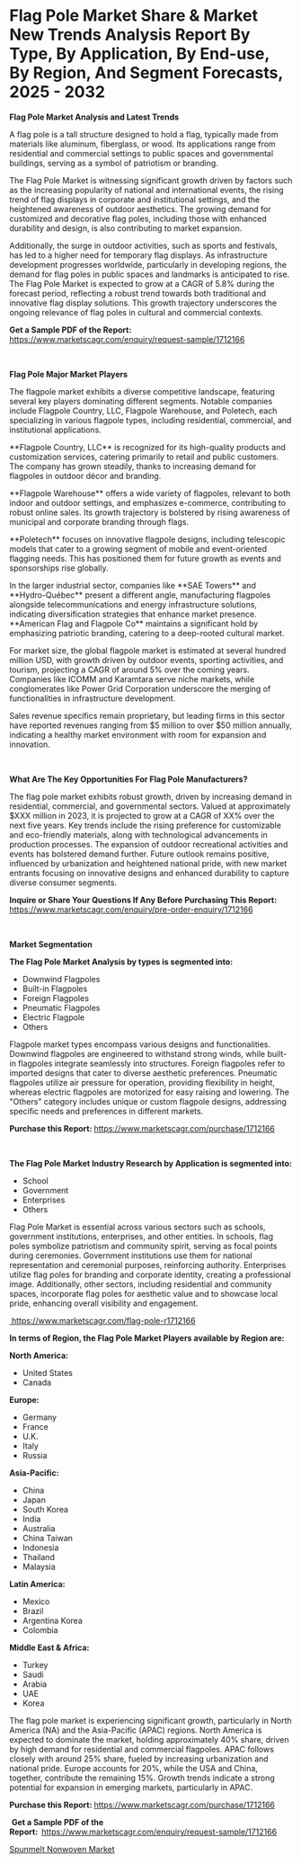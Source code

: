 <p><h1>Flag Pole Market Share & Market New Trends Analysis Report By Type, By Application, By End-use, By Region, And Segment Forecasts, 2025 - 2032</h1></p><p><strong>Flag Pole Market Analysis and Latest Trends</strong></p>
<p><p>A flag pole is a tall structure designed to hold a flag, typically made from materials like aluminum, fiberglass, or wood. Its applications range from residential and commercial settings to public spaces and governmental buildings, serving as a symbol of patriotism or branding. </p><p>The Flag Pole Market is witnessing significant growth driven by factors such as the increasing popularity of national and international events, the rising trend of flag displays in corporate and institutional settings, and the heightened awareness of outdoor aesthetics. The growing demand for customized and decorative flag poles, including those with enhanced durability and design, is also contributing to market expansion. </p><p>Additionally, the surge in outdoor activities, such as sports and festivals, has led to a higher need for temporary flag displays. As infrastructure development progresses worldwide, particularly in developing regions, the demand for flag poles in public spaces and landmarks is anticipated to rise. The Flag Pole Market is expected to grow at a CAGR of 5.8% during the forecast period, reflecting a robust trend towards both traditional and innovative flag display solutions. This growth trajectory underscores the ongoing relevance of flag poles in cultural and commercial contexts.</p></p>
<p><strong>Get a Sample PDF of the Report:&nbsp;</strong> <a href="https://www.marketscagr.com/enquiry/request-sample/1712166?utm_campaign=3266&utm_medium=2&utm_source=Github&utm_content=ia&utm_term=27032025&utm_id=flag-pole">https://www.marketscagr.com/enquiry/request-sample/1712166</a></p>
<p>&nbsp;</p>
<p><strong>Flag Pole Major Market Players</strong></p>
<p><p>The flagpole market exhibits a diverse competitive landscape, featuring several key players dominating different segments. Notable companies include Flagpole Country, LLC, Flagpole Warehouse, and Poletech, each specializing in various flagpole types, including residential, commercial, and institutional applications. </p><p>**Flagpole Country, LLC** is recognized for its high-quality products and customization services, catering primarily to retail and public customers. The company has grown steadily, thanks to increasing demand for flagpoles in outdoor décor and branding. </p><p>**Flagpole Warehouse** offers a wide variety of flagpoles, relevant to both indoor and outdoor settings, and emphasizes e-commerce, contributing to robust online sales. Its growth trajectory is bolstered by rising awareness of municipal and corporate branding through flags.</p><p>**Poletech** focuses on innovative flagpole designs, including telescopic models that cater to a growing segment of mobile and event-oriented flagging needs. This has positioned them for future growth as events and sponsorships rise globally.</p><p>In the larger industrial sector, companies like **SAE Towers** and **Hydro-Québec** present a different angle, manufacturing flagpoles alongside telecommunications and energy infrastructure solutions, indicating diversification strategies that enhance market presence. **American Flag and Flagpole Co** maintains a significant hold by emphasizing patriotic branding, catering to a deep-rooted cultural market.</p><p>For market size, the global flagpole market is estimated at several hundred million USD, with growth driven by outdoor events, sporting activities, and tourism, projecting a CAGR of around 5% over the coming years. Companies like ICOMM and Karamtara serve niche markets, while conglomerates like Power Grid Corporation underscore the merging of functionalities in infrastructure development.</p><p>Sales revenue specifics remain proprietary, but leading firms in this sector have reported revenues ranging from $5 million to over $50 million annually, indicating a healthy market environment with room for expansion and innovation.</p></p>
<p>&nbsp;</p>
<p><strong>What Are The Key Opportunities For Flag Pole Manufacturers?</strong></p>
<p><p>The flag pole market exhibits robust growth, driven by increasing demand in residential, commercial, and governmental sectors. Valued at approximately $XXX million in 2023, it is projected to grow at a CAGR of XX% over the next five years. Key trends include the rising preference for customizable and eco-friendly materials, along with technological advancements in production processes. The expansion of outdoor recreational activities and events has bolstered demand further. Future outlook remains positive, influenced by urbanization and heightened national pride, with new market entrants focusing on innovative designs and enhanced durability to capture diverse consumer segments.</p></p>
<p><strong>Inquire or Share Your Questions If Any Before Purchasing This Report:</strong> <a href="https://www.marketscagr.com/enquiry/pre-order-enquiry/1712166?utm_campaign=3266&utm_medium=2&utm_source=Github&utm_content=ia&utm_term=27032025&utm_id=flag-pole">https://www.marketscagr.com/enquiry/pre-order-enquiry/1712166</a></p>
<p>&nbsp;</p>
<p><strong>Market Segmentation</strong></p>
<p><strong>The Flag Pole Market Analysis by types is segmented into:</strong></p>
<p><ul><li>Downwind Flagpoles</li><li>Built-in Flagpoles</li><li>Foreign Flagpoles</li><li>Pneumatic Flagpoles</li><li>Electric Flagpole</li><li>Others</li></ul></p>
<p><p>Flagpole market types encompass various designs and functionalities. Downwind flagpoles are engineered to withstand strong winds, while built-in flagpoles integrate seamlessly into structures. Foreign flagpoles refer to imported designs that cater to diverse aesthetic preferences. Pneumatic flagpoles utilize air pressure for operation, providing flexibility in height, whereas electric flagpoles are motorized for easy raising and lowering. The "Others" category includes unique or custom flagpole designs, addressing specific needs and preferences in different markets.</p></p>
<p><strong>Purchase this Report:&nbsp;</strong><a href="https://www.marketscagr.com/purchase/1712166?utm_campaign=3266&utm_medium=2&utm_source=Github&utm_content=ia&utm_term=27032025&utm_id=flag-pole">https://www.marketscagr.com/purchase/1712166</a></p>
<p>&nbsp;</p>
<p><strong>The Flag Pole Market Industry Research by Application is segmented into:</strong></p>
<p><ul><li>School</li><li>Government</li><li>Enterprises</li><li>Others</li></ul></p>
<p><p>Flag Pole Market is essential across various sectors such as schools, government institutions, enterprises, and other entities. In schools, flag poles symbolize patriotism and community spirit, serving as focal points during ceremonies. Government institutions use them for national representation and ceremonial purposes, reinforcing authority. Enterprises utilize flag poles for branding and corporate identity, creating a professional image. Additionally, other sectors, including residential and community spaces, incorporate flag poles for aesthetic value and to showcase local pride, enhancing overall visibility and engagement.</p></p>
<p><a href="https://www.marketscagr.com/flag-pole-r1712166?utm_campaign=3266&utm_medium=2&utm_source=Github&utm_content=ia&utm_term=27032025&utm_id=flag-pole">&nbsp;https://www.marketscagr.com/flag-pole-r1712166</a></p>
<p><strong>In terms of Region, the Flag Pole Market Players available by Region are:</strong></p>
<p>
    <p> <strong> North America: </strong>
        <ul>
            <li>United States</li>
            <li>Canada</li>
        </ul>
        </p> 
    <p> <strong> Europe: </strong>
        <ul>
            <li>Germany</li>
            <li>France</li>
            <li>U.K.</li>
            <li>Italy</li>
            <li>Russia</li>
        </ul>
        </p> 
    <p> <strong> Asia-Pacific: </strong>
        <ul>
            <li>China</li>
            <li>Japan</li>
            <li>South Korea</li>
            <li>India</li>
            <li>Australia</li>
            <li>China Taiwan</li>
            <li>Indonesia</li>
            <li>Thailand</li>
            <li>Malaysia</li>
        </ul>
        </p> 
    <p> <strong> Latin America: </strong>
        <ul>
            <li>Mexico</li>
            <li>Brazil</li>
            <li>Argentina Korea</li>
            <li>Colombia</li>
        </ul>
        </p> 
    <p> <strong> Middle East & Africa: </strong>
        <ul>
            <li>Turkey</li>
            <li>Saudi</li>
            <li>Arabia</li>
            <li>UAE</li>
            <li>Korea</li>
        </ul>
    </p>
    </p>
<p><p>The flag pole market is experiencing significant growth, particularly in North America (NA) and the Asia-Pacific (APAC) regions. North America is expected to dominate the market, holding approximately 40% share, driven by high demand for residential and commercial flagpoles. APAC follows closely with around 25% share, fueled by increasing urbanization and national pride. Europe accounts for 20%, while the USA and China, together, contribute the remaining 15%. Growth trends indicate a strong potential for expansion in emerging markets, particularly in APAC.</p></p>
<p><strong>Purchase this Report: </strong><a href="https://www.marketscagr.com/purchase/1712166?utm_campaign=3266&utm_medium=2&utm_source=Github&utm_content=ia&utm_term=27032025&utm_id=flag-pole">https://www.marketscagr.com/purchase/1712166</a></p>
<p>&nbsp;<strong>Get a Sample PDF of the Report:&nbsp;&nbsp;</strong><a href="https://www.marketscagr.com/enquiry/request-sample/1712166?utm_campaign=3266&utm_medium=2&utm_source=Github&utm_content=ia&utm_term=27032025&utm_id=flag-pole">https://www.marketscagr.com/enquiry/request-sample/1712166</a></p>
<p><strong></strong></p>
<p><p><a href="https://github.com/porstheftyux/Market-Research-Report-List-1/blob/main/spunmelt-nonwoven-market.md?utm_campaign=3266&utm_medium=2&utm_source=Github&utm_content=ia&utm_term=27032025&utm_id=flag-pole">Spunmelt Nonwoven Market</a></p></p>